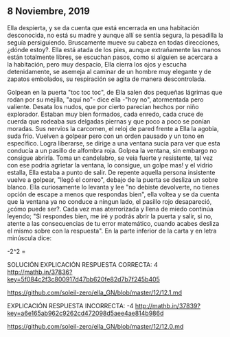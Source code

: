 ## 8 Noviembre, 2019

Ella despierta, y se da cuenta que está encerrada en una habitación desconocida, no está su madre y aunque allí se sentía segura, la pesadilla la seguía persiguiendo. Bruscamente mueve su cabeza en todas direcciones, ¿dónde estoy?. Ella está atada de los pies, aunque extrañamente las manos están totalmente libres, se escuchan pasos, como si alguien se acercara a la habitación, pero muy despacio, Ella cierra los ojos y escucha detenidamente, se asemeja al caminar de un hombre muy elegante y de zapatos embolados, su respiración se agita de manera descontrolada.

Golpean en la puerta "toc toc toc", de Ella salen dos pequeñas lágrimas que rodan por su mejilla, "aquí no"- dice ella -"hoy no", atormentada pero valiente. Desata los nudos, que por cierto parecían hechos por niño explorador. Estaban muy bien formados, cada enredo, cada cruce de cuerda que rodeaba sus delgadas piernas y que poco a poco se ponían moradas. Sus nervios la carcomen, el reloj de pared frente a Ella la agobia, suda frio. Vuelven a golpear pero con un orden pausado y un tono en específico. Logra liberarse, se dirige a una ventana sucia para ver que esta conducía a un pasillo de alfombra roja. Golpea la ventana, sin embargo no consigue abrirla. Toma un candelabro, se veia fuerte y resistente, tal vez con ese podria agrietar la ventana, lo consigue, un golpe mas! y el vidrio estalla, Ella estaba a punto de salir. De repente aquella persona insistente vuelve a golpear, "llegó el correo", debajo de la puerta se desliza un sobre blanco. Ella curiosamente lo levanta  y lee "no debiste devolverte, no tienes opción de escape a menos que respondas bien", ella voltea y se da cuenta que la ventana ya no conduce a ningun lado, el pasillo rojo desapareció, ¿cómo puede ser?. Cada vez mas aterrorizada y llena de miedo continúa leyendo; "Si respondes bien, me iré y podrás abrir la puerta y salir, si no, atente a las consecuencias de tu error matemático, cuando acabes desliza el mismo sobre con la respuesta". En la parte inferior de la carta y en letra minúscula dice:

-2^2 =

SOLUCIÓN EXPLICACIÓN RESPUESTA CORRECTA: 4  http://mathb.in/37836?key=5f084c2f3c800917d47bb620fe82d7b7f245b405

https://github.com/soleil-zero/ella_GN/blob/master/12/12.1.md

EXPLICACIÓN RESPUESTA INCORRECTA: -4 http://mathb.in/37839?key=a6e165ab962c9262cd472098d5aee4ae814b986d

https://github.com/soleil-zero/ella_GN/blob/master/12/12.0.md
